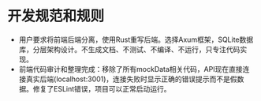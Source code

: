 # 开发规范和规则

- 用户要求将前端后端分离，使用Rust重写后端。选择Axum框架，SQLite数据库，分层架构设计。不生成文档、不测试、不编译、不运行，只专注代码实现。
- 前端代码审计和整理完成：移除了所有mockData相关代码，API现在直接连接真实后端(localhost:3001)，连接失败时显示正确的错误提示而不是假数据。修复了ESLint错误，项目可以正常启动运行。
